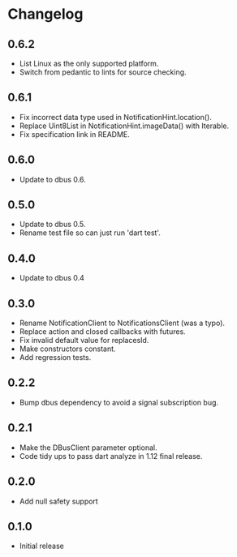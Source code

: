 # Changelog

## 0.6.2

* List Linux as the only supported platform.
* Switch from pedantic to lints for source checking.

## 0.6.1

* Fix incorrect data type used in NotificationHint.location().
* Replace Uint8List in NotificationHint.imageData() with Iterable<int>.
* Fix specification link in README.

## 0.6.0

* Update to dbus 0.6.

## 0.5.0

* Update to dbus 0.5.
* Rename test file so can just run 'dart test'.

## 0.4.0

* Update to dbus 0.4

## 0.3.0

* Rename NotificationClient to NotificationsClient (was a typo).
* Replace action and closed callbacks with futures.
* Fix invalid default value for replacesId.
* Make constructors constant.
* Add regression tests.

## 0.2.2

* Bump dbus dependency to avoid a signal subscription bug.

## 0.2.1

* Make the DBusClient parameter optional.
* Code tidy ups to pass dart analyze in 1.12 final release.

## 0.2.0

* Add null safety support

## 0.1.0

* Initial release
